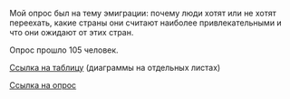 Мой опрос был на тему эмиграции: почему люди хотят или не хотят переехать, какие страны они считают наиболее привлекательными и что они ожидают от этих стран.

Опрос прошло 105 человек.

[Ссылка на таблицу](https://docs.google.com/spreadsheets/d/1OmnaDiE2YXKB6UGYjlJZT-0i-YEbxZWijavnJNcne_M/edit?usp=sharing) (диаграммы на отдельных листах)

[Ссылка на опрос](https://docs.google.com/forms/d/e/1FAIpQLSfnmVBj7vKQ7tzdTuY8L_LYtxw1NvidxyzKIAMaXWhCF8zyMg/viewform?usp=sf_link)
